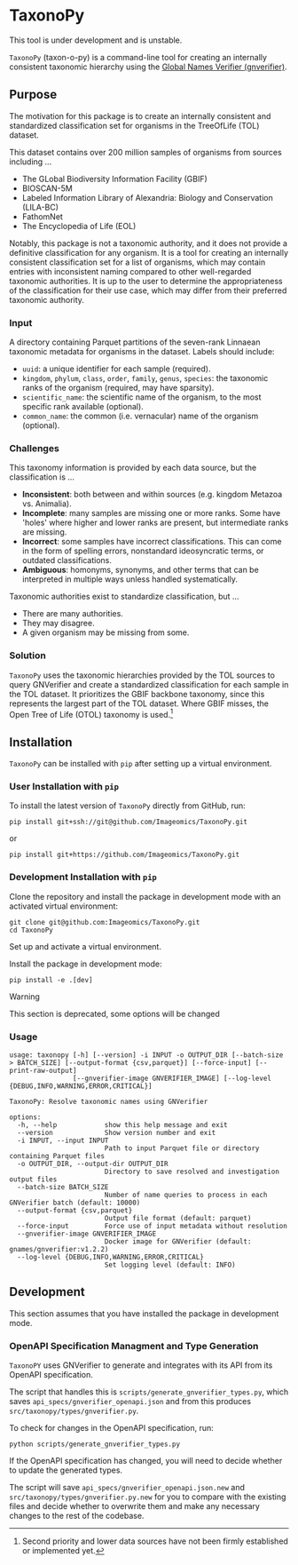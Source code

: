 # TaxonoPy
This tool is under development and is unstable.

`TaxonoPy` (taxon-o-py) is a command-line tool for creating an internally consistent taxonomic hierarchy using the [Global Names Verifier (gnverifier)](https://github.com/gnames/gnverifier). 

## Purpose
The motivation for this package is to create an internally consistent and standardized classification set for organisms in the TreeOfLife (TOL) dataset.

This dataset contains over 200 million samples of organisms from sources including ...

- The GLobal Biodiversity Information Facility (GBIF)
- BIOSCAN-5M
- Labeled Information Library of Alexandria: Biology and Conservation (LILA-BC)
- FathomNet
- The Encyclopedia of Life (EOL)


Notably, this package is not a taxonomic authority, and it does not provide a definitive classification for any organism. It is a tool for creating an internally consistent classification set for a list of organisms, which may contain entries with inconsistent naming compared to other well-regarded taxonomic authorities. 
It is up to the user to determine the appropriateness of the classification for their use case, which may differ from their preferred taxonomic authority.

### Input

A directory containing Parquet partitions of the seven-rank Linnaean taxonomic metadata for organisms in the dataset. Labels should include:
- `uuid`: a unique identifier for each sample (required).
- `kingdom`, `phylum`, `class`, `order`, `family`, `genus`, `species`: the taxonomic ranks of the organism (required, may have sparsity).
- `scientific_name`: the scientific name of the organism, to the most specific rank available (optional).
- `common_name`: the common (i.e. vernacular) name of the organism (optional).

### Challenges
This taxonomy information is provided by each data source, but the classification is ...

- **Inconsistent**: both between and within sources (e.g. kingdom Metazoa vs. Animalia).
- **Incomplete**: many samples are missing one or more ranks. Some have 'holes' where higher and lower ranks are present, but intermediate ranks are missing.
- **Incorrect**: some samples have incorrect classifications. This can come in the form of spelling errors, nonstandard ideosyncratic terms, or outdated classifications.
- **Ambiguous**: homonyms, synonyms, and other terms that can be interpreted in multiple ways unless handled systematically.

Taxonomic authorities exist to standardize classification, but ...
- There are many authorities.
- They may disagree.
- A given organism may be missing from some.

### Solution
`TaxonoPy` uses the taxonomic hierarchies provided by the TOL sources to query GNVerifier and create a standardized classification for each sample in the TOL dataset. It prioritizes the GBIF backbone taxonomy, since this represents the largest part of the TOL dataset. Where GBIF misses, the Open Tree of Life (OTOL) taxonomy is used.[^1]

## Installation

`TaxonoPy` can be installed with `pip` after setting up a virtual environment.

### User Installation with `pip`

To install the latest version of `TaxonoPy` directly from GitHub, run:
```console
pip install git+ssh://git@github.com/Imageomics/TaxonoPy.git
```
or
```console
pip install git+https://github.com/Imageomics/TaxonoPy.git
```

### Development Installation with `pip`

Clone the repository and install the package in development mode with an activated virtual environment:
```console
git clone git@github.com:Imageomics/TaxonoPy.git
cd TaxonoPy
```
Set up and activate a virtual environment.

Install the package in development mode:
```console
pip install -e .[dev]
```
> [!WARNING]
> This section is deprecated, some options will be changed
> ### Usage
> ```console
> usage: taxonopy [-h] [--version] -i INPUT -o OUTPUT_DIR [--batch-size > BATCH_SIZE] [--output-format {csv,parquet}] [--force-input] [--print-raw-output]
>                 [--gnverifier-image GNVERIFIER_IMAGE] [--log-level {DEBUG,INFO,WARNING,ERROR,CRITICAL}]
> 
> TaxonoPy: Resolve taxonomic names using GNVerifier
> 
> options:
>   -h, --help            show this help message and exit
>   --version             Show version number and exit
>   -i INPUT, --input INPUT
>                         Path to input Parquet file or directory containing Parquet files
>   -o OUTPUT_DIR, --output-dir OUTPUT_DIR
>                         Directory to save resolved and investigation output files
>   --batch-size BATCH_SIZE
>                         Number of name queries to process in each GNVerifier batch (default: 10000)
>   --output-format {csv,parquet}
>                         Output file format (default: parquet)
>   --force-input         Force use of input metadata without resolution
>   --gnverifier-image GNVERIFIER_IMAGE
>                         Docker image for GNVerifier (default: gnames/gnverifier:v1.2.2)
>   --log-level {DEBUG,INFO,WARNING,ERROR,CRITICAL}
>                         Set logging level (default: INFO)
> ```

## Development

This section assumes that you have installed the package in development mode.

### OpenAPI Specification Managment and Type Generation

`TaxonoPY` uses GNVerifier to generate and integrates with its API from its OpenAPI specification.

The script that handles this is `scripts/generate_gnverifier_types.py`, which saves `api_specs/gnverifier_openapi.json` and from this produces `src/taxonopy/types/gnverifier.py`.

To check for changes in the OpenAPI specification, run:
```console
python scripts/generate_gnverifier_types.py
```

If the OpenAPI specification has changed, you will need to decide whether to update the generated types. 

The script will save `api_specs/gnverifier_openapi.json.new` and `src/taxonopy/types/gnverifier.py.new` for you to compare with the existing files and decide whether to overwrite them and make any necessary changes to the rest of the codebase.

[^1]: Second priority and lower data sources have not been firmly established or implemented yet.
